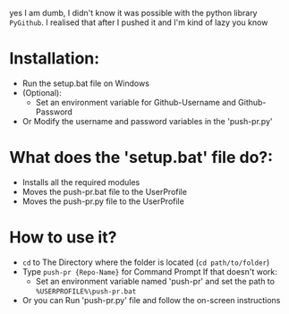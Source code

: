 yes I am dumb, I didn't know it was possible with the python library `PyGithub`. I realised that after I pushed it and I'm kind of lazy you know

# Installation:
 
 - Run the setup.bat file on Windows
 - (Optional):
   - Set an environment variable for Github-Username and Github-Password
 - Or Modify the username and password variables in the 'push-pr.py'

# What does the 'setup.bat' file do?:

 - Installs all the required modules
 - Moves the push-pr.bat file to the UserProfile
 - Moves the push-pr.py file to the UserProfile

# How to use it?

 - `cd` to The Directory where the folder is located (`cd path/to/folder`)
 - Type `push-pr {Repo-Name}` for Command Prompt
   If that doesn't work:
   - Set an environment variable named 'push-pr' and set the path to `%USERPROFILE%\push-pr.bat`
 - Or you can Run 'push-pr.py' file and follow the on-screen instructions
